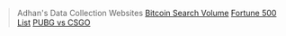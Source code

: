 ﻿


> Adhan's Data Collection Websites
> [Bitcoin Search Volume](https://trends.google.com/trends/explore?q=bitcoin)
> [Fortune 500 List](http://fortune.com/fortune500/list/)
> [PUBG vs CSGO](https://trends.google.com/trends/explore?q=%2Fg%2F11dxbkyrq3,%2Fm%2F0h3pv2z)
